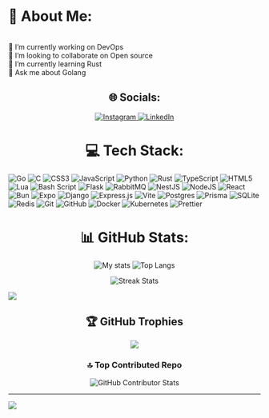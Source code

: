# 💫 About Me:

<br/> 🔭 I’m currently working on DevOps<br /> 👯 I’m looking to collaborate on Open source<br /> 🌱 I’m currently learning Rust<br /> 💬 Ask me about Golang<br />

<h2 align="center">🌐 Socials: </h2>

<div align="center">
  <a href="https://instagram.com/tx_tales79" target="_blank">
    <img src="https://img.shields.io/badge/Instagram-%23E4405F.svg?logo=Instagram&logoColor=white" alt="Instagram" />
  </a>
  <a href="https://linkedin.com/in/tales-sabini-4481641a0" target="_blank">
    <img src="https://img.shields.io/badge/LinkedIn-%230077B5.svg?logo=linkedin&logoColor=white" alt="LinkedIn" />
  </a>
</div>

<h1 align="center">💻 Tech Stack: </h1>

![Go](https://img.shields.io/badge/go-%2300ADD8.svg?style=flat&logo=go&logoColor=white) ![C](https://img.shields.io/badge/c-%2300599C.svg?style=flat&logo=c&logoColor=white) ![CSS3](https://img.shields.io/badge/css3-%231572B6.svg?style=flat&logo=css3&logoColor=white) ![JavaScript](https://img.shields.io/badge/javascript-%23323330.svg?style=flat&logo=javascript&logoColor=%23F7DF1E) ![Python](https://img.shields.io/badge/python-3670A0?style=flat&logo=python&logoColor=ffdd54) ![Rust](https://img.shields.io/badge/rust-%23000000.svg?style=flat&logo=rust&logoColor=white) ![TypeScript](https://img.shields.io/badge/typescript-%23007ACC.svg?style=flat&logo=typescript&logoColor=white) ![HTML5](https://img.shields.io/badge/html5-%23E34F26.svg?style=flat&logo=html5&logoColor=white) ![Lua](https://img.shields.io/badge/lua-%232C2D72.svg?style=flat&logo=lua&logoColor=white) ![Bash Script](https://img.shields.io/badge/bash_script-%23121011.svg?style=flat&logo=gnu-bash&logoColor=white) ![Flask](https://img.shields.io/badge/flask-%23000.svg?style=flat&logo=flask&logoColor=white) ![RabbitMQ](https://img.shields.io/badge/rabbitmq-FF6600?style=flat&logo=rabbitmq&logoColor=white) ![NestJS](https://img.shields.io/badge/nestjs-%23E0234E.svg?style=flat&logo=nestjs&logoColor=white) ![NodeJS](https://img.shields.io/badge/node.js-6DA55F?style=flat&logo=node.js&logoColor=white) ![React](https://img.shields.io/badge/react-%2320232a.svg?style=flat&logo=react&logoColor=%2361DAFB) ![Bun](https://img.shields.io/badge/Bun-%23000000.svg?style=flat&logo=bun&logoColor=white) ![Expo](https://img.shields.io/badge/expo-1C1E24?style=flat&logo=expo&logoColor=#D04A37) ![Django](https://img.shields.io/badge/django-%23092E20.svg?style=flat&logo=django&logoColor=white) ![Express.js](https://img.shields.io/badge/express.js-%23404d59.svg?style=flat&logo=express&logoColor=%2361DAFB) ![Vite](https://img.shields.io/badge/vite-%23646CFF.svg?style=flat&logo=vite&logoColor=white) ![Postgres](https://img.shields.io/badge/postgres-%23316192.svg?style=flat&logo=postgresql&logoColor=white) ![Prisma](https://img.shields.io/badge/Prisma-3982CE?style=flat&logo=Prisma&logoColor=white) ![SQLite](https://img.shields.io/badge/sqlite-%2307405e.svg?style=flat&logo=sqlite&logoColor=white) ![Redis](https://img.shields.io/badge/redis-%23DD0031.svg?style=flat&logo=redis&logoColor=white) ![Git](https://img.shields.io/badge/git-%23F05033.svg?style=flat&logo=git&logoColor=white) ![GitHub](https://img.shields.io/badge/github-%23121011.svg?style=flat&logo=github&logoColor=white) ![Docker](https://img.shields.io/badge/docker-%230db7ed.svg?style=flat&logo=docker&logoColor=white) ![Kubernetes](https://img.shields.io/badge/kubernetes-%23326ce5.svg?style=flat&logo=kubernetes&logoColor=white) ![Prettier](https://img.shields.io/badge/prettier-%23F7B93E.svg?style=flat&logo=prettier&logoColor=black)

<h1 align="center">📊 GitHub Stats: </h1>

<div align="center">
  <img src="https://github-readme-stats.vercel.app/api?username=ItzTas&theme=tokyonight&rank_icon=github&show_icons=true&line_height=20" alt="My stats" />
  <img src="https://github-readme-stats.vercel.app/api/top-langs/?username=ItzTas&theme=tokyonight&layout=compact&card_width=346px&hide=c%2b%2b,css,html&exclude_repo=dotfiles,fdr-at1" alt="Top Langs" />
</div>

<p align="center">
  <img src="https://nirzak-streak-stats.vercel.app/?user=ItzTas&theme=catppuccin_mocha&hide_border=false" alt="Streak Stats" />
</p>

![](https://github-readme-activity-graph.vercel.app/graph?username=ItzTas&theme=react-dark)

<h2 align="center">🏆 GitHub Trophies </h2>

<p align="center">
  <img src="https://github-profile-trophy.vercel.app/?username=ItzTas&theme=tokyonight&no-frame=false&no-bg=true&margin-w=15&margin-h=15ryo-ma&row=3&column=3" />
</p>

<h3 align="center">🔝 Top Contributed Repo </h3>

<p align="center">
  <img src="https://github-contributor-stats.vercel.app/api?username=ItzTas&limit=5&theme=catppuccin_mocha&combine_all_yearly_contributions=true" alt="GitHub Contributor Stats" />
</p>

---

[![](https://visitcount.itsvg.in/api?id=ItzTas&icon=0&color=0)](https://visitcount.itsvg.in)
